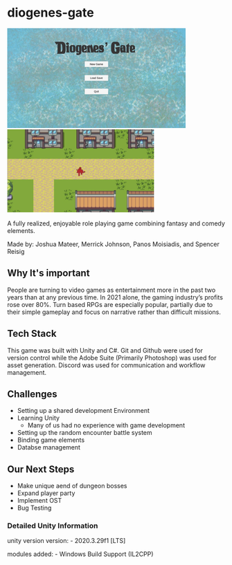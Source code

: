 # diogenes-gate
![](assets/Diogenes%20Main%20Screen.png)
![](assets/Gameplay.png)

A fully realized, enjoyable role playing game combining fantasy and comedy elements.

Made by: Joshua Mateer, Merrick Johnson, Panos Moisiadis, and Spencer Reisig

## Why It's important 
People are turning to video games as entertainment more in the past two years than at any previous time. In 2021 alone, the gaming industry’s profits rose over 80%.
Turn based RPGs are especially popular, partially due to their simple gameplay and focus on narrative rather than difficult missions.



## Tech Stack
This game was built with Unity and C#. Git and Github were used for version control while the Adobe Suite (Primarily Photoshop) was used for asset generation. Discord was used for communication and workflow management.

## Challenges
- Setting up a shared development Environment
- Learning Unity
     - Many of us had no experience with game development
- Setting up the random encounter battle system
- Binding game elements
- Databse management

## Our Next Steps

- Make unique aend of dungeon bosses
- Expand player party
- Implement OST
- Bug Testing

### Detailed Unity Information
unity version version:
     - 2020.3.29f1 [LTS]

modules added:
     - Windows Build Support (IL2CPP)